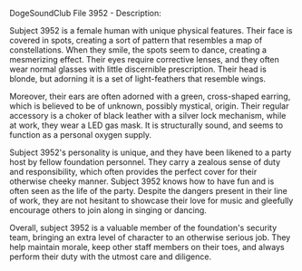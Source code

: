 DogeSoundClub File 3952 - Description:

Subject 3952 is a female human with unique physical features. Their face is covered in spots, creating a sort of pattern that resembles a map of constellations. When they smile, the spots seem to dance, creating a mesmerizing effect. Their eyes require corrective lenses, and they often wear normal glasses with little discernible prescription. Their head is blonde, but adorning it is a set of light-feathers that resemble wings.

Moreover, their ears are often adorned with a green, cross-shaped earring, which is believed to be of unknown, possibly mystical, origin. Their regular accessory is a choker of black leather with a silver lock mechanism, while at work, they wear a LED gas mask. It is structurally sound, and seems to function as a personal oxygen supply.

Subject 3952's personality is unique, and they have been likened to a party host by fellow foundation personnel. They carry a zealous sense of duty and responsibility, which often provides the perfect cover for their otherwise cheeky manner. Subject 3952 knows how to have fun and is often seen as the life of the party. Despite the dangers present in their line of work, they are not hesitant to showcase their love for music and gleefully encourage others to join along in singing or dancing.

Overall, subject 3952 is a valuable member of the foundation's security team, bringing an extra level of character to an otherwise serious job. They help maintain morale, keep other staff members on their toes, and always perform their duty with the utmost care and diligence.